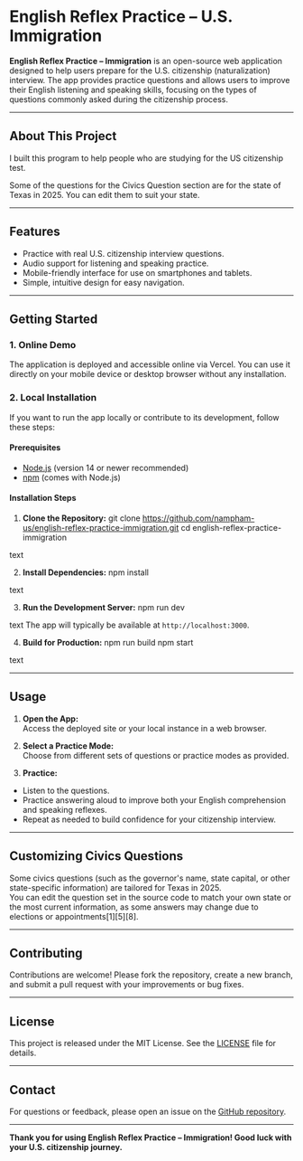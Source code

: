 # English Reflex Practice – U.S. Immigration

**English Reflex Practice – Immigration** is an open-source web application designed to help users prepare for the U.S. citizenship (naturalization) interview. The app provides practice questions and allows users to improve their English listening and speaking skills, focusing on the types of questions commonly asked during the citizenship process.

---

## About This Project

I built this program to help people who are studying for the US citizenship test.

Some of the questions for the Civics Question section are for the state of Texas in 2025. You can edit them to suit your state.

---

## Features

- Practice with real U.S. citizenship interview questions.
- Audio support for listening and speaking practice.
- Mobile-friendly interface for use on smartphones and tablets.
- Simple, intuitive design for easy navigation.

---

## Getting Started

### 1. Online Demo

The application is deployed and accessible online via Vercel. You can use it directly on your mobile device or desktop browser without any installation.

### 2. Local Installation

If you want to run the app locally or contribute to its development, follow these steps:

#### Prerequisites

- [Node.js](https://nodejs.org/) (version 14 or newer recommended)
- [npm](https://www.npmjs.com/) (comes with Node.js)

#### Installation Steps

1. **Clone the Repository:**
git clone https://github.com/nampham-us/english-reflex-practice-immigration.git
cd english-reflex-practice-immigration

text

2. **Install Dependencies:**
npm install

text

3. **Run the Development Server:**
npm run dev

text
The app will typically be available at `http://localhost:3000`.

4. **Build for Production:**
npm run build
npm start

text

---

## Usage

1. **Open the App:**  
Access the deployed site or your local instance in a web browser.

2. **Select a Practice Mode:**  
Choose from different sets of questions or practice modes as provided.

3. **Practice:**  
- Listen to the questions.
- Practice answering aloud to improve both your English comprehension and speaking reflexes.
- Repeat as needed to build confidence for your citizenship interview.

---

## Customizing Civics Questions

Some civics questions (such as the governor's name, state capital, or other state-specific information) are tailored for Texas in 2025.  
You can edit the question set in the source code to match your own state or the most current information, as some answers may change due to elections or appointments[1][5][8].

---

## Contributing

Contributions are welcome! Please fork the repository, create a new branch, and submit a pull request with your improvements or bug fixes.

---

## License

This project is released under the MIT License. See the [LICENSE](LICENSE) file for details.

---

## Contact

For questions or feedback, please open an issue on the [GitHub repository](https://github.com/nampham-us/english-reflex-practice-immigration).

---

**Thank you for using English Reflex Practice – Immigration! Good luck with your U.S. citizenship journey.**
